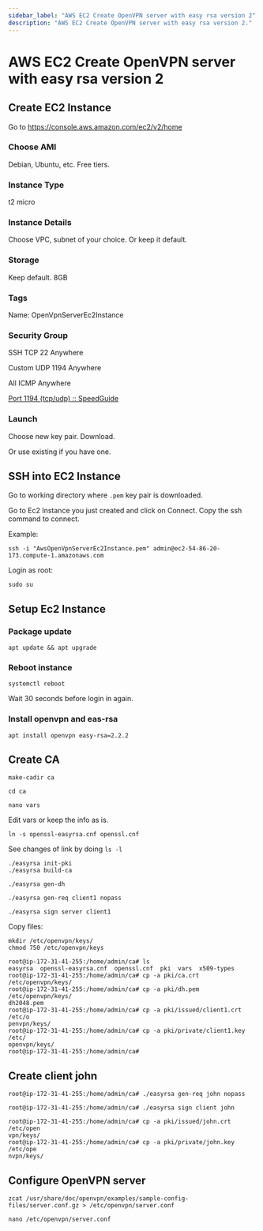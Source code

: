 ```yaml
---
sidebar_label: "AWS EC2 Create OpenVPN server with easy rsa version 2"
description: "AWS EC2 Create OpenVPN server with easy rsa version 2."
---
```


# AWS EC2 Create OpenVPN server with easy rsa version 2

## Create EC2 Instance

Go to https://console.aws.amazon.com/ec2/v2/home

### Choose AMI

Debian, Ubuntu, etc. Free tiers.

### Instance Type

t2 micro

### Instance Details

Choose VPC, subnet of your choice. Or keep it default.

### Storage

Keep default. 8GB

### Tags

Name: OpenVpnServerEc2Instance

### Security Group

SSH TCP 22 Anywhere

Custom UDP 1194 Anywhere

All ICMP Anywhere

[Port 1194 (tcp/udp) :: SpeedGuide](https://www.speedguide.net/port.php?port=1194)

### Launch

Choose new key pair. Download.

Or use existing if you have one.

## SSH into EC2 Instance

Go to working directory where `.pem` key pair is downloaded.

Go to Ec2 Instance you just created and click on Connect. Copy the ssh command to connect.

Example:

```
ssh -i "AwsOpenVpnServerEc2Instance.pem" admin@ec2-54-86-20-173.compute-1.amazonaws.com
```

Login as root:

```
sudo su
```

## Setup Ec2 Instance

### Package update

```
apt update && apt upgrade
```

### Reboot instance

```
systemctl reboot
```

Wait 30 seconds before login in again.

### Install openvpn and eas-rsa

```
apt install openvpn easy-rsa=2.2.2
```

## Create CA

```
make-cadir ca
```

```
cd ca
```

```
nano vars
```

Edit vars or keep the info as is.

```
ln -s openssl-easyrsa.cnf openssl.cnf
```

See changes of link by doing `ls -l`

```
./easyrsa init-pki
./easyrsa build-ca
```

```
./easyrsa gen-dh
```

```
./easyrsa gen-req client1 nopass
```

```
./easyrsa sign server client1
```

Copy files:

```
mkdir /etc/openvpn/keys/
chmod 750 /etc/openvpn/keys
```
```
root@ip-172-31-41-255:/home/admin/ca# ls
easyrsa  openssl-easyrsa.cnf  openssl.cnf  pki  vars  x509-types
root@ip-172-31-41-255:/home/admin/ca# cp -a pki/ca.crt /etc/openvpn/keys/
root@ip-172-31-41-255:/home/admin/ca# cp -a pki/dh.pem /etc/openvpn/keys/
dh2048.pem
root@ip-172-31-41-255:/home/admin/ca# cp -a pki/issued/client1.crt /etc/o
penvpn/keys/
root@ip-172-31-41-255:/home/admin/ca# cp -a pki/private/client1.key /etc/
openvpn/keys/
root@ip-172-31-41-255:/home/admin/ca#
```

## Create client john

```
root@ip-172-31-41-255:/home/admin/ca# ./easyrsa gen-req john nopass
```

```
root@ip-172-31-41-255:/home/admin/ca# ./easyrsa sign client john
```

```
root@ip-172-31-41-255:/home/admin/ca# cp -a pki/issued/john.crt /etc/open
vpn/keys/
root@ip-172-31-41-255:/home/admin/ca# cp -a pki/private/john.key /etc/ope
nvpn/keys/
```

## Configure OpenVPN server

```
zcat /usr/share/doc/openvpn/examples/sample-config-files/server.conf.gz > /etc/openvpn/server.conf
```

```
nano /etc/openvpn/server.conf
```
